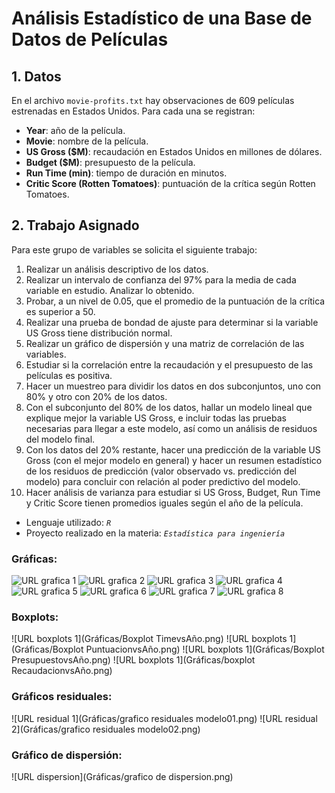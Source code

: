 # Análisis Estadístico de una Base de Datos de Películas

## 1. Datos

En el archivo `movie-profits.txt` hay observaciones de 609 películas estrenadas en Estados Unidos. Para cada una se registran:

- **Year**: año de la película.
- **Movie**: nombre de la película.
- **US Gross ($M)**: recaudación en Estados Unidos en millones de dólares.
- **Budget ($M)**: presupuesto de la película.
- **Run Time (min)**: tiempo de duración en minutos.
- **Critic Score (Rotten Tomatoes)**: puntuación de la crítica según Rotten Tomatoes.

## 2. Trabajo Asignado

Para este grupo de variables se solicita el siguiente trabajo:

1. Realizar un análisis descriptivo de los datos.
2. Realizar un intervalo de confianza del 97% para la media de cada variable en estudio. Analizar lo obtenido.
3. Probar, a un nivel de 0.05, que el promedio de la puntuación de la crítica es superior a 50.
4. Realizar una prueba de bondad de ajuste para determinar si la variable US Gross tiene distribución normal.
5. Realizar un gráfico de dispersión y una matriz de correlación de las variables.
6. Estudiar si la correlación entre la recaudación y el presupuesto de las películas es positiva.
7. Hacer un muestreo para dividir los datos en dos subconjuntos, uno con 80% y otro con 20% de los datos.
8. Con el subconjunto del 80% de los datos, hallar un modelo lineal que explique mejor la variable US Gross, e incluir todas las pruebas necesarias para llegar a este modelo, así como un análisis de residuos del modelo final.
9. Con los datos del 20% restante, hacer una predicción de la variable US Gross (con el mejor modelo en general) y hacer un resumen estadístico de los residuos de predicción (valor observado vs. predicción del modelo) para concluir con relación al poder predictivo del modelo.
10. Hacer análisis de varianza para estudiar si US Gross, Budget, Run Time y Critic Score tienen promedios iguales según el año de la película.

- Lenguaje utilizado: *```R```*
- Proyecto realizado en la materia: *```Estadística para ingeniería```*

### Gráficas:

![URL grafica 1](Gráficas/Rplot.png)
![URL grafica 2](Gráficas/Rplot01.png)
![URL grafica 3](Gráficas/Rplot02.png)
![URL grafica 4](Gráficas/Rplot03.png)
![URL grafica 5](Gráficas/Rplot04.png)
![URL grafica 6](Gráficas/Rplot05.png)
![URL grafica 7](Gráficas/Rplot06.png)
![URL grafica 8](Gráficas/Rplot07.png)

### Boxplots:

![URL boxplots 1](Gráficas/Boxplot TimevsAño.png)
![URL boxplots 1](Gráficas/Boxplot PuntuacionvsAño.png)
![URL boxplots 1](Gráficas/Boxplot PresupuestovsAño.png)
![URL boxplots 1](Gráficas/boxplot RecaudacionvsAño.png)

### Gráficos residuales:

![URL residual 1](Gráficas/grafico residuales modelo01.png)
![URL residual 2](Gráficas/grafico residuales modelo02.png)

### Gráfico de dispersión:

![URL dispersion](Gráficas/grafico de dispersion.png)
